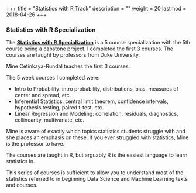+++
title = "Statistics with R Track"
description = ""
weight = 20
lastmod = 2018-04-26
+++
### Statistics with R Specialization
The [**Statistics with R Specialization**](https://www.coursera.org/specializations/statistics) is a 5 course specialization with the 5th course being a capstone project.  I completed the first 3 courses.  The courses are taught by professors from Duke University.

Mine Cetinkaya-Rundal teaches the first 3 courses.

The 5 week courses I completed were:

- Intro to Probability: intro probability, distributions, bias, measures of center and spread, etc.
- Inferential Statistics: central limit theorem, confidence intervals, hypothesis testing, paired t-test, etc.
- Linear Regression and Modeling: correlation, residuals, diagnostics, collinearity, multivariate, etc.

Mine is aware of exactly which topics statistics students struggle with and she places an emphasis on these.  If you ever struggled with statistics, Mine is the professor to have.

The courses are taught in R, but arguably R is the easiest language to learn statistics in. 

This series of courses is sufficient to allow you to understand most of the statistics referred to in beginning Data Science and Machine Learning texts and courses.